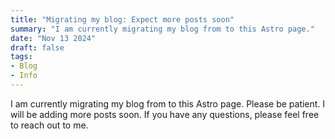 ```yaml
---
title: "Migrating my blog: Expect more posts soon"
summary: "I am currently migrating my blog from to this Astro page."
date: "Nov 13 2024"
draft: false
tags:
- Blog
- Info
---
```


I am currently migrating my blog from to this Astro page. Please be patient. I will be adding more posts soon. If you have any questions, please feel free to reach out to me. 

